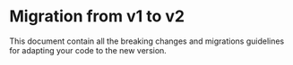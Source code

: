 # Migration from v1 to v2
This document contain all the breaking changes and migrations guidelines for adapting your code to the new version.
